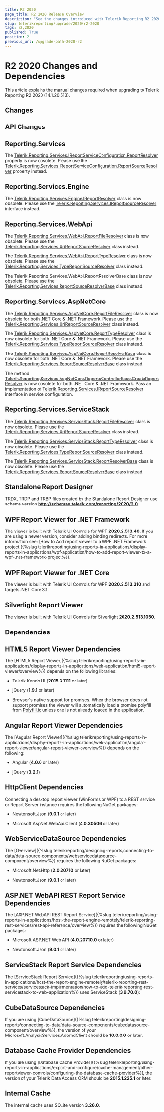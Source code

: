 ```yaml
---
title: R2 2020
page_title: R2 2020 Release Overview 
description: "See the changes introduced with Telerik Reporting R2 2020 that should be considered before upgrading, and the 3rd party products & packages this version depends on."
slug: telerikreporting/upgrade/2020/r2-2020
tags: r2,2020
published: True
position: 2
previous_url: /upgrade-path-2020-r2
---
```


# R2 2020 Changes and Dependencies

This article explains the manual changes required when upgrading to Telerik Reporting R2 2020 (14.1.20.513).

## Changes

## API Changes

## Reporting.Services

The [Telerik.Reporting.Services.IReportServiceConfiguration.ReportResolver](/reporting/api/Telerik.Reporting.Services.IReportServiceConfiguration#Telerik_Reporting_Services_IReportServiceConfiguration_ReportResolver) property is now obsolete. Please use the [Telerik.Reporting.Services.IReportServiceConfiguration.ReportSourceResolver](/reporting/api/Telerik.Reporting.Services.IReportServiceConfiguration#Telerik_Reporting_Services_IReportServiceConfiguration_ReportSourceResolver) property instead. 

## Reporting.Services.Engine

The [Telerik.Reporting.Services.Engine.IReportResolver](/reporting/api/Telerik.Reporting.Services.Engine.IReportResolver) class is now obsolete. Please use the [Telerik.Reporting.Services.IReportSourceResolver](/reporting/api/Telerik.Reporting.Services.IReportSourceResolver) interface instead. 

## Reporting.Services.WebApi

The [Telerik.Reporting.Services.WebApi.ReportFileResolver](/reporting/api/Telerik.Reporting.Services.WebApi.ReportFileResolver) class is now obsolete. Please use the [Telerik.Reporting.Services.UriReportSourceResolver](/reporting/api/Telerik.Reporting.Services.UriReportSourceResolver) class instead. 

The [Telerik.Reporting.Services.WebApi.ReportTypeResolver](/reporting/api/Telerik.Reporting.Services.WebApi.ReportTypeResolver) class is now obsolete. Please use the [Telerik.Reporting.Services.TypeReportSourceResolver](/reporting/api/Telerik.Reporting.Services.TypeReportSourceResolver) class instead. 

The [Telerik.Reporting.Services.WebApi.ReportResolverBase](/reporting/api/Telerik.Reporting.Services.WebApi.ReportResolverBase) class is now obsolete. Please use the [Telerik.Reporting.Services.ReportSourceResolverBase](/reporting/api/Telerik.Reporting.Services.ReportSourceResolverBase) class instead. 

## Reporting.Services.AspNetCore

The [Telerik.Reporting.Services.AspNetCore.ReportFileResolver](/reporting/api/Telerik.Reporting.Services.AspNetCore.ReportFileResolver) class is now obsolete for both .NET Core & .NET Framework. Please use the [Telerik.Reporting.Services.UriReportSourceResolver](/reporting/api/Telerik.Reporting.Services.UriReportSourceResolver) class instead. 

The [Telerik.Reporting.Services.AspNetCore.ReportTypeResolver](/reporting/api/Telerik.Reporting.Services.AspNetCore.ReportTypeResolver) class is now obsolete for both .NET Core & .NET Framework. Please use the [Telerik.Reporting.Services.TypeReportSourceResolver](/reporting/api/Telerik.Reporting.Services.TypeReportSourceResolver) class instead. 

The [Telerik.Reporting.Services.AspNetCore.ReportResolverBase](/reporting/api/Telerik.Reporting.Services.AspNetCore.ReportResolverBase) class is now obsolete for both .NET Core & .NET Framework. Please use the [Telerik.Reporting.Services.ReportSourceResolverBase](/reporting/api/Telerik.Reporting.Services.ReportSourceResolverBase) class instead. 

The method [Telerik.Reporting.Services.AspNetCore.ReportsControllerBase.CreateReportResolver](/reporting/api/Telerik.Reporting.Services.AspNetCore.ReportsControllerBase#Telerik_Reporting_Services_AspNetCore_ReportsControllerBase_CreateReportResolver) is now obsolete for both .NET Core & .NET Framework. Pass an implementation of [Telerik.Reporting.Services.IReportSourceResolver](/reporting/api/Telerik.Reporting.Services.IReportSourceResolver) interface in service configuration. 

## Reporting.Services.ServiceStack

The [Telerik.Reporting.Services.ServiceStack.ReportFileResolver](/reporting/api/Telerik.Reporting.Services.ServiceStack.ReportFileResolver) class is now obsolete. Please use the [Telerik.Reporting.Services.UriReportSourceResolver](/reporting/api/Telerik.Reporting.Services.UriReportSourceResolver) class instead. 

The [Telerik.Reporting.Services.ServiceStack.ReportTypeResolver](/reporting/api/Telerik.Reporting.Services.ServiceStack.ReportTypeResolver) class is now obsolete. Please use the [Telerik.Reporting.Services.TypeReportSourceResolver](/reporting/api/Telerik.Reporting.Services.TypeReportSourceResolver) class instead. 

The [Telerik.Reporting.Services.ServiceStack.ReportResolverBase](/reporting/api/Telerik.Reporting.Services.ServiceStack.ReportResolverBase) class is now obsolete. Please use the [Telerik.Reporting.Services.ReportSourceResolverBase](/reporting/api/Telerik.Reporting.Services.ReportSourceResolverBase) class instead. 

## Standalone Report Designer

TRDX, TRDP and TRBP files created by the Standalone Report Designer use schema version __http://schemas.telerik.com/reporting/2020/2.0__. 

## WPF Report Viewer for .NET Framework

The viewer is built with Telerik UI Controls for WPF __2020.2.513.40__. If you are using a newer version, consider adding binding redirects. For more information see: [How to Add report viewer to a WPF .NET Framework project]({%slug telerikreporting/using-reports-in-applications/display-reports-in-applications/wpf-application/how-to-add-report-viewer-to-a-wpf-.net-framework-project%}).

## WPF Report Viewer for .NET Core

The viewer is built with Telerik UI Controls for WPF __2020.2.513.310__ and targets .NET Core 3.1. 

## Silverlight Report Viewer

The viewer is built with Telerik UI Controls for Silverlight __2020.2.513.1050__. 

## Dependencies

## HTML5 Report Viewer Dependencies

The [HTML5 Report Viewer]({%slug telerikreporting/using-reports-in-applications/display-reports-in-applications/web-application/html5-report-viewer/overview%}) depends on the following libraries: 

* Telerik Kendo UI (__2015.3.1111__ or later) 

* jQuery (__1.9.1__ or later) 

* Browser's native support for promises. When the browser does not support promises the viewer will automatically load a promise polyfill from [Polyfill.io](https://polyfill.io) unless one is not already loaded in the application. 

## Angular Report Viewer Dependencies

 The [Angular Report Viewer]({%slug telerikreporting/using-reports-in-applications/display-reports-in-applications/web-application/angular-report-viewer/angular-report-viewer-overview%}) depends on the following:  

* Angular (__4.0.0__ or later) 

* jQuery (__3.2.1__) 

## HttpClient Dependencies

Connecting a desktop report viewer (WinForms or WPF) to a REST service or Report Server instance requires the following NuGet packages: 

* Newtonsoft.Json (__9.0.1__ or later) 

* Microsoft.AspNet.WebApi.Client (__4.0.30506__ or later) 

## WebServiceDataSource Dependencies

The [Overview]({%slug telerikreporting/designing-reports/connecting-to-data/data-source-components/webservicedatasource-component/overview%}) requires the following NuGet packages: 

* Microsoft.Net.Http (__2.0.20710__ or later) 

* Newtonsoft.Json (__9.0.1__ or later) 

## ASP.NET WebAPI REST Report Service Dependencies

The [ASP.NET WebAPI REST Report Service]({%slug telerikreporting/using-reports-in-applications/host-the-report-engine-remotely/telerik-reporting-rest-services/rest-api-reference/overview%}) requires the following NuGet packages: 

* Microsoft ASP.NET Web API (__4.0.20710.0__ or later) 

* Newtonsoft.Json (__9.0.1__ or later) 

## ServiceStack Report Service Dependencies

The [ServiceStack Report Service]({%slug telerikreporting/using-reports-in-applications/host-the-report-engine-remotely/telerik-reporting-rest-services/servicestack-implementation/how-to-add-telerik-reporting-rest-servicestack-to-web-application%}) uses ServiceStack (__3.9.70.0__): 

## CubeDataSource Dependencies

If you are using [CubeDataSource]({%slug telerikreporting/designing-reports/connecting-to-data/data-source-components/cubedatasource-component/overview%}), the version of your Microsoft.AnalysisServices.AdomdClient should be __10.0.0.0__ or later. 

## Database Cache Provider Dependencies

If you are using [Database Cache Provider]({%slug telerikreporting/using-reports-in-applications/export-and-configure/cache-management/other-reportviewer-controls/configuring-the-database-cache-provider%}), the version of your Telerik Data Access ORM should be __2015.1.225.1__ or later. 

## Internal Cache

The internal cache uses SQLite version __3.26.0__. 
